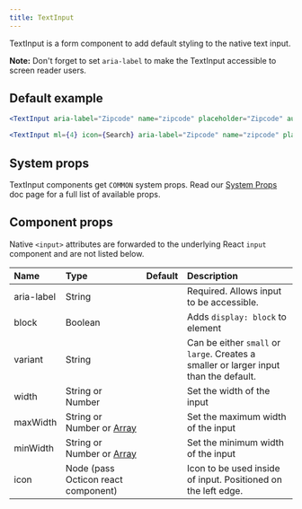 ```yaml
---
title: TextInput
---
```


TextInput is a form component to add default styling to the native text input. 

**Note:** Don't forget to set `aria-label` to make the TextInput accessible to screen reader users.
## Default example

```jsx live
<TextInput aria-label="Zipcode" name="zipcode" placeholder="Zipcode" autoComplete="postal-code" />

<TextInput ml={4} icon={Search} aria-label="Zipcode" name="zipcode" placeholder="Find user" autoComplete="postal-code" />
```

## System props

TextInput components get `COMMON` system props. Read our [System Props](/system-props) doc page for a full list of available props.

## Component props

Native `<input>` attributes are forwarded to the underlying React `input` component and are not listed below.

| Name | Type | Default | Description |
| :- | :- | :-: | :- |
| aria-label | String | | Required. Allows input to be accessible. |
| block | Boolean | | Adds `display: block` to element |
| variant | String | | Can be either `small` or `large`. Creates a smaller or larger input than the default.
| width | String or Number | | Set the width of the input |
| maxWidth | String or Number or [Array](https://styled-system.com/guides/array-props) | | Set the maximum width of the input |
| minWidth | String or Number or [Array](https://styled-system.com/guides/array-props) | | Set the minimum width of the input |
| icon | Node (pass Octicon react component) | | Icon to be used inside of input. Positioned on the left edge. | 

